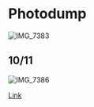# Photodump
![IMG_7383](https://user-images.githubusercontent.com/72736233/95738551-47f9f000-0c3e-11eb-8f8c-349560c4a705.JPG)
## 10/11
![IMG_7386](https://user-images.githubusercontent.com/72736233/95738717-87284100-0c3e-11eb-9e2a-3276d6d1f0a0.JPG)

[Link](https://simple.wikipedia.org/wiki/Communism)
```

